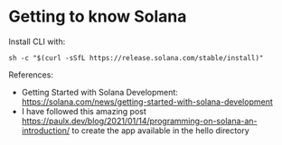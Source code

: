 # Getting to know Solana

Install CLI with:
```console
sh -c "$(curl -sSfL https://release.solana.com/stable/install)"
```

References:

* Getting Started with Solana Development: <https://solana.com/news/getting-started-with-solana-development>
* I have followed this amazing post <https://paulx.dev/blog/2021/01/14/programming-on-solana-an-introduction/> to create the app available in the hello directory

